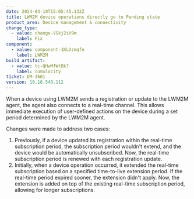 ```yaml
---
date: 2024-04-10T15:05:45.132Z
title: LWM2M device operations directly go to Pending state
product_area: Device management & connectivity
change_type:
  - value: change-VSkj2iV9m
    label: Fix
component:
  - value: component-1KLUzmqfe
    label: LWM2M
build_artifact:
  - value: tc-QHwMfWtBk7
    label: cumulocity
ticket: DM-3601
version: 10.18.540.112
---
```

When a device using LWM2M sends a registration or update to the LWM2M agent, the agent also connects to a real-time channel. This allows immediate execution of user-defined actions on the device during a set period determined by the LWM2M agent.

Changes were made to address two cases:
1. Previously, if a device updated its registration within the real-time subscription period, the subscription period wouldn't extend, and the device would be automatically unsubscribed. Now, the real-time subscription period is renewed with each registration update.
2. Initially, when a device operation occurred, it extended the real-time subscription based on a specified time-to-live extension period. If the real-time period expired sooner, the extension didn't apply. Now, the extension is added on top of the existing real-time subscription period, allowing for longer subscriptions.
